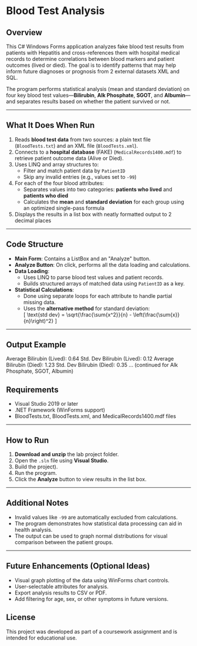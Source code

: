 # Blood Test Analysis

## Overview

This C# Windows Forms application analyzes fake blood test results from patients with Hepatitis and cross-references them with hospital medical records to determine correlations between blood markers and patient outcomes (lived or died). The goal is to identify patterns that may help inform future diagnoses or prognosis from 2 external datasets XML and SQL.

The program performs statistical analysis (mean and standard deviation) on four key blood test values—**Bilirubin**, **Alk Phosphate**, **SGOT**, and **Albumin**—and separates results based on whether the patient survived or not.

---

## What It Does When Run

1. Reads **blood test data** from two sources: a plain text file (`BloodTests.txt`) and an XML file (`BloodTests.xml`).
2. Connects to a **hospital database** (FAKE) (`MedicalRecords1400.mdf`) to retrieve patient outcome data (Alive or Died).
3. Uses LINQ and array structures to:
   - Filter and match patient data by `PatientID`
   - Skip any invalid entries (e.g., values set to `-99`)
4. For each of the four blood attributes:
   - Separates values into two categories: **patients who lived** and **patients who died**
   - Calculates the **mean** and **standard deviation** for each group using an optimized single-pass formula
5. Displays the results in a list box with neatly formatted output to 2 decimal places

---

## Code Structure

- **Main Form**: Contains a ListBox and an "Analyze" button.
- **Analyze Button**: On click, performs all the data loading and calculations.
- **Data Loading**:
  - Uses LINQ to parse blood test values and patient records.
  - Builds structured arrays of matched data using `PatientID` as a key.
- **Statistical Calculations**:
  - Done using separate loops for each attribute to handle partial missing data.
  - Uses the **alternative method** for standard deviation:  
    \[
    \text{std dev} = \sqrt{\frac{\sum{x^2}}{n} - \left(\frac{\sum{x}}{n}\right)^2}
    \]

---

## Output Example

Average Bilirubin (Lived): 0.64
Std. Dev Bilirubin (Lived): 0.12
Average Bilirubin (Died): 1.23
Std. Dev Bilirubin (Died): 0.35
... (continued for Alk Phosphate, SGOT, Albumin)

## Requirements

- Visual Studio 2019 or later  
- .NET Framework (WinForms support)  
- BloodTests.txt, BloodTests.xml, and MedicalRecords1400.mdf files  

---

## How to Run

1. **Download and unzip** the lab project folder.
2. Open the `.sln` file using **Visual Studio**.
3. Build the project).
4. Run the program.
5. Click the **Analyze** button to view results in the list box.

---

## Additional Notes

- Invalid values like `-99` are automatically excluded from calculations.
- The program demonstrates how statistical data processing can aid in health analysis.
- The output can be used to graph normal distributions for visual comparison between the patient groups.

---

## Future Enhancements (Optional Ideas)

- Visual graph plotting of the data using WinForms chart controls.
- User-selectable attributes for analysis.
- Export analysis results to CSV or PDF.
- Add filtering for age, sex, or other symptoms in future versions.

## License

This project was developed as part of a coursework assignment and is intended for educational use.
